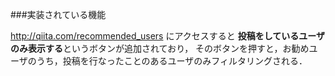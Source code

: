 ###実装されている機能

http://qiita.com/recommended_users にアクセスすると
**投稿をしているユーザのみ表示する**というボタンが追加されており，
そのボタンを押すと，お勧めユーザのうち，投稿を行なったことのあるユーザのみフィルタリングされる．